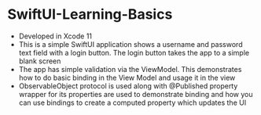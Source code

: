 # SwiftUI-Learning-Basics

- Developed in Xcode 11
- This is a simple SwiftUI application shows a username and password text field with a login button. The login button takes the app to a simple blank screen
- The app has simple validation via the ViewModel. This demonstrates how to do basic binding in the View Model and usage it in the view
- ObservableObject protocol is used along with @Published property wrapper for its properties are used to demonstrate binding and how you can use bindings to create a computed property which updates the UI
